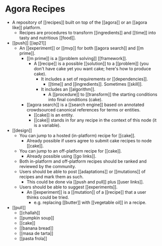 # Agora Recipes

- A repository of [[recipes]] built on top of the [[agora]] or an [[agora like]] platform.
  - Recipes are procedures to transform [[ingredients]] and [[time]] into tasty and nutritious [[food]].
- [[push]] [[iap21]]
  - An [[experiment]] or [[mvp]] for both [[agora search]] and [[m prime]].
    - [[m prime]] is a [[problem solving]] [[framework]].
      - A [[recipe]] is a possible [[solution]] to a [[problem]] (you don't have cake yet you want cake; here's how to produce cake).
        - It includes a set of requirements or [[dependencies]].
          - [[time]] and [[ingredients]]. Sometimes [[skill]].
        - It includes an [[algorithm]].
          - A [[procedure]] to [[transform]] the starting conditions into final conditions (cake).
    - [[agora search]] is a [[search engine]] based on annotated crowdsourced canonical references for terms or entities.
      - [[cake]] is an entity.
      - [[cake]] stands in for any recipe in the context of this node (it is a variable).
- [[design]]
  - You can jump to a hosted (in-platform) recipe for [[cake]].
    - Already possible if users agree to submit cake recipes to node [[cake]].
  - You can jump to an off-platform recipe for [[cake]].
    - Already possible using [[go links]].
  - Both in-platform and off-platform recipes should be ranked and reviewed by the community.
  - Users should be able to post [[adaptations]] or [[mutations]] of recipes and mark them as such.
    - This could be done via [[push and pull]] plus [[user links]].
  - Users should be able to suggest [[experiments]].
    - An [[experiment]] is a [[mutation]] of a [[recipe]] that a user thinks could be tried.
      - e.g. replacing [[butter]] with [[vegetable oil]] in a recipe.
- [[pull]]
  - [[challah]]
  - [[pumpkin soup]]
  - [[cake]]
  - [[banana bread]]
  - [[masa de tarta]]
  - [[pasta frola]]


